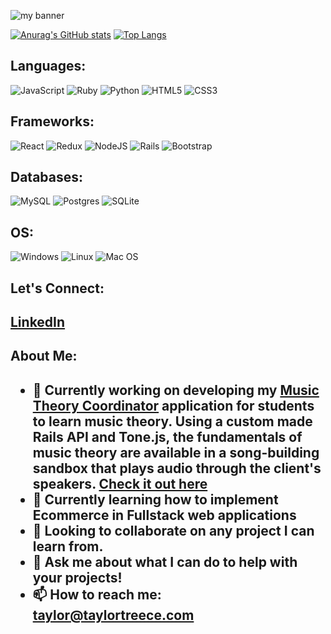 <p>
    <img src="https://user-images.githubusercontent.com/67558267/139297953-af49ffca-f85d-4056-9451-26937a491e45.png" alt="my banner">
</p>

[![Anurag's GitHub stats](https://github-readme-stats.vercel.app/api?username=taylortreece)](https://github.com/anuraghazra/github-readme-stats)
[![Top Langs](https://github-readme-stats.vercel.app/api/top-langs/?username=taylortreece&layout=compact)](https://github.com/taylortreece)

<h2><strong>Languages:</strong></h2>

![JavaScript](https://img.shields.io/badge/javascript-%23323330.svg?style=for-the-badge&logo=javascript&logoColor=%23F7DF1E)
![Ruby](https://img.shields.io/badge/ruby-%23CC342D.svg?style=for-the-badge&logo=ruby&logoColor=white)
![Python](https://img.shields.io/badge/python-3670A0?style=for-the-badge&logo=python&logoColor=ffdd54)
![HTML5](https://img.shields.io/badge/html5-%23E34F26.svg?style=for-the-badge&logo=html5&logoColor=white)
![CSS3](https://img.shields.io/badge/css3-%231572B6.svg?style=for-the-badge&logo=css3&logoColor=white)

<h2><strong>Frameworks:</strong></h2>

![React](https://img.shields.io/badge/react-%2320232a.svg?style=for-the-badge&logo=react&logoColor=%2361DAFB)
![Redux](https://img.shields.io/badge/redux-%23593d88.svg?style=for-the-badge&logo=redux&logoColor=white)
![NodeJS](https://img.shields.io/badge/node.js-6DA55F?style=for-the-badge&logo=node.js&logoColor=white)
![Rails](https://img.shields.io/badge/rails-%23CC0000.svg?style=for-the-badge&logo=ruby-on-rails&logoColor=white)
![Bootstrap](https://img.shields.io/badge/bootstrap-%23563D7C.svg?style=for-the-badge&logo=bootstrap&logoColor=white)

<h2><strong>Databases:</strong></h2>

![MySQL](https://img.shields.io/badge/mysql-%2300f.svg?style=for-the-badge&logo=mysql&logoColor=white)
![Postgres](https://img.shields.io/badge/postgres-%23316192.svg?style=for-the-badge&logo=postgresql&logoColor=white)
![SQLite](https://img.shields.io/badge/sqlite-%2307405e.svg?style=for-the-badge&logo=sqlite&logoColor=white)

<h2><strong>OS:</strong></h2>

![Windows](https://img.shields.io/badge/Windows-0078D6?style=for-the-badge&logo=windows&logoColor=white)
![Linux](https://img.shields.io/badge/Linux-FCC624?style=for-the-badge&logo=linux&logoColor=black)
![Mac OS](https://img.shields.io/badge/mac%20os-000000?style=for-the-badge&logo=macos&logoColor=F0F0F0)

<h2><strong>Let's Connect:</strong><h2>
    <a href="https://www.linkedin.com/in/taylor-treece-602194200">LinkedIn</a> 

<h2><strong>About Me:</strong><h2>

- 🔭 Currently working on developing my <a href="https://github.com/taylortreece/music-theory-coordinator">Music Theory Coordinator</a> application for students to learn music theory.
    Using a custom made Rails API and Tone.js, the fundamentals of music theory are available in a 
    song-building sandbox that plays audio through the client's speakers.
    <a href="https://music-theory-coordinator.netlify.app/" target="_blank">Check it out here</a>
- 🌱 Currently learning how to implement Ecommerce in Fullstack web applications
- 👯 Looking to collaborate on any project I can learn from.
- 💬 Ask me about what I can do to help with your projects!
- 📫 How to reach me: taylor@taylortreece.com
